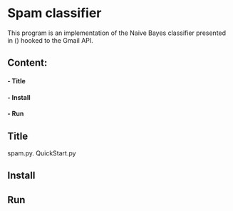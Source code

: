 # Spam classifier
This program is an implementation of the Naive Bayes classifier presented in () hooked to the Gmail API.

## Content:
   ####  - Title
   ####  - Install
   ####  - Run

## Title
spam.py.
QuickStart.py


## Install

## Run
